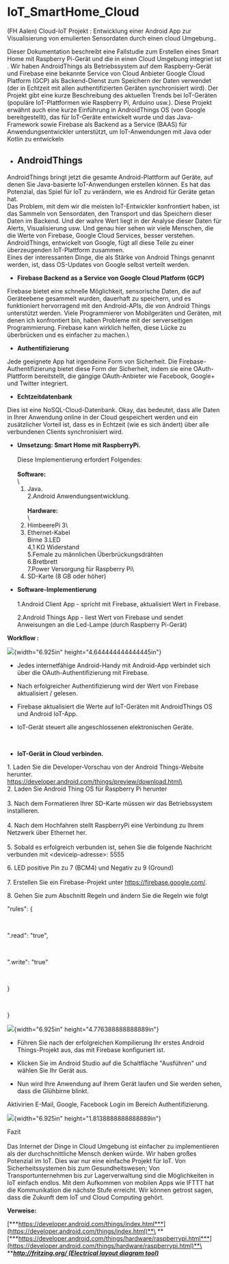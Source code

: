 # IoT_SmartHome_Cloud
(FH Aalen) Cloud-IoT Projekt : Entwicklung einer Android App zur Visualisierung von emulierten Sensordaten durch einen cloud Umgebung..

<span id="result_box" class="anchor"></span>Dieser Dokumentation
beschreibt eine Fallstudie zum Erstellen eines Smart Home mit Raspberry
Pi-Gerät und die in einen Cloud Umgebung integriet ist . Wir haben
AndroidThings als Betriebssystem auf dem Raspberry-Gerät und Firebase
eine bekannte Service von Cloud Anbieter Google Cloud Platform (GCP) als
Backend-Dienst zum Speichern der Daten verwendet (der in Echtzeit mit
allen authentifizierten Geräten synchronisiert wird). Der Projekt gibt
eine kurze Beschreibung des aktuellen Trends bei IoT-Geräten (populäre
IoT-Plattformen wie Raspberry Pi, Arduino usw.). Diese Projekt erwähnt
auch eine kurze Einführung in AndroidThings OS (von Google
bereitgestellt), das für IoT-Geräte entwickelt wurde und das Java-Framework sowie Firebase als  Backend as a Service (BAAS) für Anwendungsentwickler unterstützt, um IoT-Anwendungen mit Java oder Kotlin zu entwickeln

-   AndroidThings
    -------------

<span id="result_box1" class="anchor"></span>AndroidThings bringt jetzt
die gesamte Android-Plattform auf Geräte, auf denen Sie Java-basierte
IoT-Anwendungen erstellen können. Es hat das Potenzial, das Spiel für
IoT zu verändern, wie es Android für Geräte getan hat.\
Das Problem, mit dem wir die meisten IoT-Entwickler konfrontiert haben,
ist das Sammeln von Sensordaten, den Transport und das Speichern dieser
Daten im Backend. Und der wahre Wert liegt in der Analyse dieser Daten
für Alerts, Visualisierung usw. Und genau hier sehen wir viele Menschen,
die die Werte von Firebase, Google Cloud Services, besser verstehen.
AndroidThings, entwickelt von Google, fügt all diese Teile zu einer
überzeugenden IoT-Plattform zusammen.\
Eines der interessanten Dinge, die als Stärke von Android Things genannt
werden, ist, dass OS-Updates von Google selbst verteilt werden.

-   **Firebase Backend as a Service von Google Cloud Platform (GCP)**

<span id="result_box2" class="anchor"></span>Firebase bietet eine
schnelle Möglichkeit, sensorische Daten, die auf Geräteebene gesammelt
wurden, dauerhaft zu speichern, und es funktioniert hervorragend mit den
Android-APIs, die von Android Things unterstützt werden. Viele
Programmierer von Mobilgeräten und Geräten, mit denen ich konfrontiert
bin, haben Probleme mit der serverseitigen Programmierung. Firebase kann
wirklich helfen, diese Lücke zu überbrücken und es einfacher zu machen.\


-   **Authentifizierung**

<span id="result_box3" class="anchor"></span>Jede geeignete App hat
irgendeine Form von Sicherheit. Die Firebase-Authentifizierung bietet
diese Form der Sicherheit, indem sie eine OAuth-Plattform bereitstellt,
die gängige OAuth-Anbieter wie Facebook, Google+ und Twitter integriert.

-   <span id="result_box4" class="anchor"></span>**Echtzeitdatenbank**

<span id="result_box6" class="anchor"></span>Dies ist eine
NoSQL-Cloud-Datenbank. Okay, das bedeutet, dass alle Daten in Ihrer
Anwendung online in der Cloud gespeichert werden und ein zusätzlicher
Vorteil ist, dass es in Echtzeit (wie es sich ändert) über alle
verbundenen Clients synchronisiert wird.

-   <span id="result_box7" class="anchor"></span>**Umsetzung: Smart Home
    mit RaspberryPi.**\
    \
    Diese Implementierung erfordert Folgendes:\
    \
    **Software:**\
    \
    1. Java.\
    2.Android Anwendungsentwicklung.\
    \
    **Hardware:**\
    \
    1. HimbeerePi 3\
    2. Ethernet-Kabel\
    Birne 3.LED\
    4,1 KΩ Widerstand\
    5.Female zu männlichen Überbrückungsdrähten\
    6.Bretbrett\
    7.Power Versorgung für Raspberry Pi\
    8. SD-Karte (8 GB oder höher)

<!-- -->

-   <span id="result_box8"
    class="anchor"></span>**Software-Implementierung**\
    \
    1.Android Client App - spricht mit Firebase, aktualisiert Wert
    in Firebase.

    2.Android Things App - liest Wert von Firebase und sendet
    Anweisungen an die Led-Lampe (durch Raspberry Pi-Gerät)

**Workflow :**

![](media/image1.png){width="6.925in" height="4.644444444444445in"}

-   <span id="result_box9" class="anchor"></span>Jedes internetfähige
    Android-Handy mit Android-App verbindet sich über die
    OAuth-Authentifizierung mit Firebase.

-   Nach erfolgreicher Authentifizierung wird der Wert von Firebase
    aktualisiert / gelesen.

-   Firebase aktualisiert die Werte auf IoT-Geräten mit AndroidThings OS
    und Android IoT-App.

-   IoT-Gerät steuert alle angeschlossenen elektronischen Geräte.

        

<!-- -->

-   <span id="result_box10" class="anchor"></span>**IoT-Gerät in
    Cloud verbinden.**

<span id="result_box13" class="anchor"></span>1. Laden Sie die
Developer-Vorschau von der Android Things-Website herunter.\
https://developer.android.com/things/preview/download.html\
\
2. Laden Sie Android Thing OS für Raspberry Pi herunter\
\
3. Nach dem Formatieren Ihrer SD-Karte müssen wir das Betriebssystem
installieren.\
\
4. Nach dem Hochfahren stellt RaspberryPi eine Verbindung zu Ihrem
Netzwerk über Ethernet her.\
\
5. Sobald es erfolgreich verbunden ist, sehen Sie die folgende
Nachricht\
verbunden mit &lt;deviceip-adresse&gt;: 5555

6\. LED positive Pin zu 7 (BCM4) und Negativ zu 9 (Ground)\
\
7. Erstellen Sie ein Firebase-Projekt unter
https://firebase.google.com/.

8\. Gehen Sie zum Abschnitt Regeln und ändern Sie die Regeln wie folgt

"rules": {

 

".read": "true",

 

".write": "true"

 

}

 

}

![](media/image2.png){width="6.925in" height="4.776388888888889in"}

-   <span id="result_box14" class="anchor"></span> Führen Sie nach der
    erfolgreichen Kompilierung Ihr erstes Android Things-Projekt aus,
    das mit Firebase konfiguriert ist.

-   Klicken Sie im Android Studio auf die Schaltfläche "Ausführen" und
    wählen Sie Ihr Gerät aus.

-   Nun wird Ihre Anwendung auf Ihrem Gerät laufen und Sie werden sehen,
    dass die Glühbirne blinkt.

Aktivirien E-Mail, Google, Facebook Login im Bereich Authentifizierung.

![](media/image3.png){width="6.925in" height="1.8138888888888889in"}

<span id="result_box16" class="anchor"></span>Fazit\
\
Das Internet der Dinge in Cloud Umgebung ist einfacher zu implementieren
als der durchschnittliche Mensch denken würde. Wir haben großes
Potenzial im IoT. Dies war nur eine einfache Projekt für IoT. Von
Sicherheitssystemen bis zum Gesundheitswesen; Von Transportunternehmen
bis zur Lagerverwaltung sind die Möglichkeiten in IoT einfach endlos.
Mit dem Aufkommen von mobilen Apps wie IFTTT hat die Kommunikation die
nächste Stufe erreicht. Wir können getrost sagen, dass die Zukunft dem
IoT und Cloud Computing gehört.

<span id="result_box17" class="anchor"></span>**Verweise:**

[***https://developer.android.com/things/index.html***](https://developer.android.com/things/index.html)**\
**[***https://developer.android.com/things/hardware/raspberrypi.html***](https://developer.android.com/things/hardware/raspberrypi.html)**\
**[***http://fritzing.org/ (Electrical layout diagram
tool)***](http://fritzing.org/)
